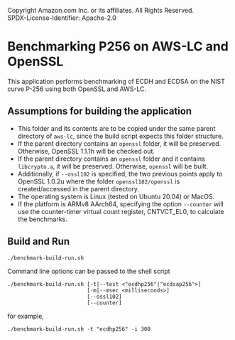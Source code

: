 Copyright Amazon.com Inc. or its affiliates. All Rights Reserved.<br />
SPDX-License-Identifier: Apache-2.0

# Benchmarking P256 on AWS-LC and OpenSSL
This application performs benchmarking of ECDH and ECDSA on the NIST curve P-256
using both OpenSSL and AWS-LC.

## Assumptions for building the application
* This folder and its contents are to be copied under the same parent directory of `aws-lc`, 
since the build script expects this folder structure.
* If the parent directory contains an `openssl` folder, it will be preserved.
Otherwise, OpenSSL 1.1.1h will be checked out.
* If the parent directory contains an `openssl` folder and it contains `libcrypto.a`,
it will be preserved. Otherwise, `openssl` will be built.
* Additionally, if `--ossl102` is specified, the two previous points apply to
OpenSSL 1.0.2u where the folder `openssl102/openssl` is created/accessed in the
parent directory.
* The operating system is Linux (tested on Ubuntu 20.04) or MacOS.
* If the platform is ARMv8 AArch64, specifying the option `--counter` will use
the counter-timer virtual count register, CNTVCT_EL0, to calculate the benchmarks.

## Build and Run
```commandline
./benchmark-build-run.sh
```
Command line options can be passed to the shell script
```commandline
./benchmark-build-run.sh [-t|--test <"ecdhp256"|"ecdsap256">]
                         [-m|--msec <milliseconds>]
                         [--ossl102]
                         [--counter]
```
for example,
```commandline
./benchmark-build-run.sh -t "ecdhp256" -i 300
```
